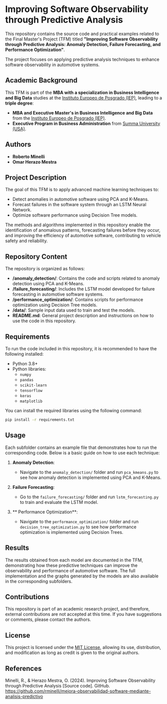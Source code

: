 # Improving Software Observability through Predictive Analysis

This repository contains the source code and practical examples related to the Final Master's Project (TFM) titled **"Improving Software Observability through Predictive Analysis: Anomaly Detection, Failure Forecasting, and Performance Optimization"**.

The project focuses on applying predictive analysis techniques to enhance software observability in automotive systems.

## Academic Background

This TFM is part of the **MBA with a specialization in Business Intelligence and Big Data** studies at the [Instituto Europeo de Posgrado (IEP)](https://iep.edu.es/), leading to a **triple degree**:
- **MBA and Executive Master's in Business Intelligence and Big Data** from the [Instituto Europeo de Posgrado (IEP)](https://iep.edu.es/).
- **Executive Program in Business Administration** from [Summa University (USA)](https://summauniversity.us/).  

## Authors
- **Roberto Minelli**
- **Omar Herazo Mestra**

## Project Description

The goal of this TFM is to apply advanced machine learning techniques to:
- Detect anomalies in automotive software using PCA and K-Means.
- Forecast failures in the software system through an LSTM Neural Network.
- Optimize software performance using Decision Tree models.

The methods and algorithms implemented in this repository enable the identification of anomalous patterns, forecasting failures before they occur, and improving the efficiency of automotive software, contributing to vehicle safety and reliability.

## Repository Content

The repository is organized as follows:

- **/anomaly_detection/**: Contains the code and scripts related to anomaly detection using PCA and K-Means.
- **/failure_forecasting/**: Includes the LSTM model developed for failure forecasting in automotive software systems.
- **/performance_optimization/**: Contains scripts for performance optimization using Decision Tree models.
- **/data/**: Sample input data used to train and test the models.
- **README.md**: General project description and instructions on how to use the code in this repository.

## Requirements

To run the code included in this repository, it is recommended to have the following installed:

- Python 3.8+
- Python libraries:
    - `numpy`
    - `pandas`
    - `scikit-learn`
    - `tensorflow`
    - `keras`
    - `matplotlib`

You can install the required libraries using the following command:

```bash
pip install -r requirements.txt
```

## Usage
Each subfolder contains an example file that demonstrates how to run the corresponding code. Below is a basic guide on how to use each technique:

1. **Anomaly Detection**:
    - Navigate to the `anomaly_detection/` folder and run `pca_kmeans.py` to see how anomaly detection is implemented using PCA and K-Means.

2. **Failure Forecasting**:
    - Go to the `failure_forecasting/` folder and run `lstm_forecasting.py` to train and evaluate the LSTM model.

3. ** Performance Optimization**:
    - Navigate to the `performance_optimization/` folder and run `decision_tree_optimization.py` to see how performance optimization is implemented using Decision Trees.

## Results
The results obtained from each model are documented in the TFM, demonstrating how these predictive techniques can improve the observability and performance of automotive software. The full implementation and the graphs generated by the models are also available in the corresponding subfolders.

## Contributions
This repository is part of an academic research project, and therefore, external contributions are not accepted at this time. If you have suggestions or comments, please contact the authors.

## License
This project is licensed under the [MIT License](LICENSE), allowing its use, distribution, and modification as long as credit is given to the original authors.

## References
Minelli, R., & Herazo Mestra, O. (2024). Improving Software Observability through Predictive Analysis [Source code]. GitHub. https://github.com/rminelli/mejora-observabilidad-software-mediante-analisis-predictivo
